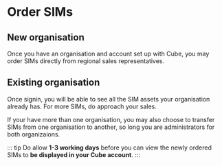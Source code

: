 # Order SIMs


## New organisation
Once you have an organisation and account set up with Cube, you may order SIMs directly from regional sales representatives.

## Existing organisation
Once signin, you will be able to see all the SIM assets your organisation already has. For more SIMs, do approach your sales.

If your have more than one organisation, you may also choose to transfer SIMs from one organisation to another, so long you are administrators for both organizaions.


::: tip
Do allow **1-3 working days** before you can view the newly ordered SIMs to **be displayed in your Cube account**.
:::